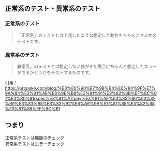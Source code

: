 ## 正常系のテスト・異常系のテスト

### 正常系のテスト
> 「正常系」のテストとは上述したような想定した動作をちゃんとするかのテストです。
### 異常系のテスト
> 異常系」のテストとは想定しない値がきた場合にちゃんと想定したエラーがでるかどうかをテストするものです。

引用：
https://propoko.com/blog/%E3%80%90%E7%9B%B4%E6%84%9F%E7%9A%84%E3%81%AB%E6%9B%B8%E3%81%91%E3%82%8B%EF%BC%81%E3%80%91rspec%E3%81%A7ruby%E3%81%AE%E3%83%86%E3%82%B9%E3%83%88%E3%82%92%E8%A6%9A%E3%81%88%E3%82%88%E3%81%86%EF%BC%81

## つまり

正常系テストは機能のチェック  
異常系テストはエラーチェック
